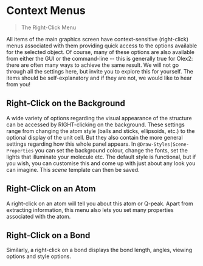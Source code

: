 # Context Menus
> The Right-Click Menu

All items of the main graphics screen have context-sensitive (right-click) menus associated with them providing quick access to the options available for the selected object. Of course, many of these options are also available from either the GUI or the command-line -- this is generally true for Olex2: there are often many ways to achieve the same result.
We will not go through all the settings here, but invite you to explore this for yourself. The items should be self-explanatory and if they are not, we would like to hear from you!

## Right-Click on the Background
A wide variety of options regarding the visual appearance of the structure can be accessed by RIGHT-clicking on the background. These settings range from changing the atom style (balls and sticks, ellipsoids, etc.) to the optional display of the unit cell. But they also contain the more general settings regarding how this whole panel appears. In `@Draw-Styles|Scene-Properties` you can set the background colour, change the fonts, set the lights that illuminate your molecule etc. The default style is functional, but if you wish, you can customise this and come up with just about any look you can imagine. This *scene* template can then be saved.

## Right-Click on an Atom
A right-click on an atom will tell you about this atom or Q-peak. Apart from extracting information, this menu also lets you set many properties associated with the atom.

## Right-Click on a Bond
Similarly, a right-click on a bond displays the bond length, angles, viewing options and style options.
